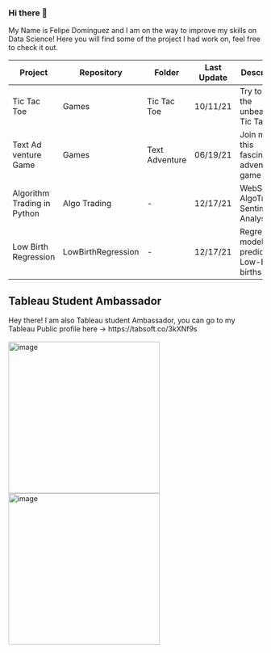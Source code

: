 ### Hi there 👋

My Name is Felipe Dominguez and I am on the way to improve my skills on Data Science! 
Here you will find some of the project I had work on, feel free to check it out.
<br>

|          Project             |      Repository     |      Folder      |  Last Update  |               Description                   |
|------------------------------|    -------------    |   -------------  | ------------- |      ------------------------------         |
|        Tic Tac Toe           |        Games        | Tic Tac Toe      |   10/11/21    |   Try to beat the unbeatable Tic Tac Toe    |
|    Text Ad venture Game      |        Games        | Text Adventure   |   06/19/21    | Join me in this fascinating adventure game  |
| Algorithm Trading in Python  |    Algo Trading     |       -          |   12/17/21    | WebScrap, AlgoTrading, Sentimental Analysis | 
|    Low Birth Regression      | LowBirthRegression  |       -          |   12/17/21    | Regression model to predict Low-Birth births|


<h2> Tableau Student Ambassador </h2>
Hey there! I am also Tableau student Ambassador, you can go to my Tableau Public profile here -> https://tabsoft.co/3kXNf9s
<br><br>

  
 <img width="300" alt="image" src="https://user-images.githubusercontent.com/54413094/146497110-48d2cb4f-f42d-4254-a512-5f7a2be57e33.png"> 
 <img width="300" alt="image" src="https://user-images.githubusercontent.com/54413094/146497366-232cbbd8-1285-4f03-9fec-18cb96d89205.png">




<!--
**fa-dominguez/fa-dominguez** is a ✨ _special_ ✨ repository because its `README.md` (this file) appears on your GitHub profile.

Here are some ideas to get you started:

- 🔭 I’m currently working on ...
- 🌱 I’m currently learning ...
- 👯 I’m looking to collaborate on ...
- 🤔 I’m looking for help with ...
- 💬 Ask me about ...
- 📫 How to reach me: ...
- 😄 Pronouns: ...
- ⚡ Fun fact: ...
-->
